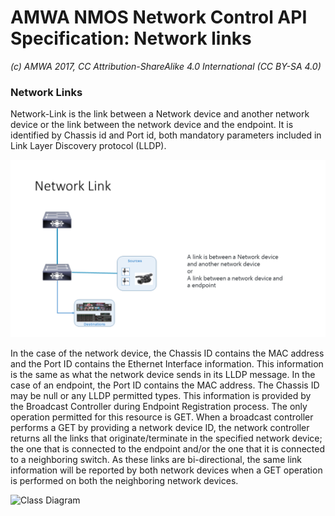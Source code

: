 # AMWA NMOS Network Control API Specification: Network links

_(c) AMWA 2017, CC Attribution-ShareAlike 4.0 International (CC BY-SA 4.0)_

### Network Links 

Network-Link is the link between a Network device and another network device or the link between the network device and the endpoint. It is identified by Chassis id and Port id, both mandatory parameters included in Link Layer Discovery protocol (LLDP).   

![Class Diasgram](images/Network-Link.png)

In the case of the network device, the Chassis ID contains the MAC address and the Port ID contains the Ethernet Interface information. This information is the same as what the network device sends in its LLDP message.  In the case of an endpoint, the Port ID contains the MAC address. The Chassis ID may be null or any LLDP permitted types. This information is provided by the Broadcast Controller during Endpoint Registration process. 
The only operation permitted for this resource is GET. When a broadcast controller performs a GET by providing a network device ID, the network controller returns all the links that originate/terminate in the specified network device; the one that is connected to the endpoint and/or the one that it is connected to a neighboring switch. 
As these links are bi-directional, the same link information will be reported by both network devices when a GET operation is performed on both the neighboring network devices.

![Class Diagram](images/Bidirectional-Link.png)
 
